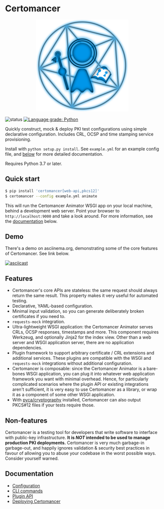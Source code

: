 # Certomancer

<p align="center">
  <img width="300" height="300" src="images/certomancer.svg" alt="logo">
</p>

![status](https://github.com/MatthiasValvekens/certomancer/workflows/pytest/badge.svg)
[![Language grade: Python](https://img.shields.io/lgtm/grade/python/g/MatthiasValvekens/certomancer.svg?logo=lgtm&logoWidth=18)](https://lgtm.com/projects/g/MatthiasValvekens/certomancer/context:python)

Quickly construct, mock & deploy PKI test configurations using simple declarative configuration.
Includes CRL, OCSP and time stamping service provisioning.

Install with `python setup.py install`. See `example.yml` for an example config file, and
[below](#Documentation) for more detailed documentation.

Requires Python 3.7 or later.

## Quick start

```bash
$ pip install 'certomancer[web-api,pkcs12]' 
$ certomancer --config example.yml animate
```

This will run the Certomancer Animator WSGI app on your local machine, behind a development web
server. Point your browser to `http://localhost:9000` and take a look around.
For more information, see the [documentation](#Documentation) below.

## Demo

There's a demo on asciinema.org, demonstrating some of the core features of Certomancer. See link below.

[![asciicast](https://asciinema.org/a/406798.svg)](https://asciinema.org/a/406798)


## Features

 * Certomancer's core APIs are stateless: the same request should always return the same result.
   This property makes it very useful for automated testing.
 * Declarative, YAML-based configuration.
 * Minimal input validation, so you can generate deliberately broken certificates if you need to.
 * ``requests-mock`` integration.
 * Ultra-lightweight WSGI application: the Certomancer Animator serves CRLs, OCSP responses, 
   timestamps and more. This component requires Werkzeug, and optionally Jinja2 for the index view.
   Other than a web server and WSGI application server, there are no application dependencies.
 * Plugin framework to support arbitrary certificate / CRL extensions and additional services.
   These plugins are compatible with the WSGI and ``requests-mock`` integrations without
   additional configuration.
* Certomancer is composable: since the Certomancer Animator is a bare-bones WSGI application,
  you can plug it into whatever web application framework you want with minimal overhead.
  Hence, for particularly complicated scenarios where the plugin API or existing integrations aren't
  sufficient, it is very easy to use Certomancer as a library, or wrap it as a component
  of some other WSGI application.
 * With [pyca/cryptography](https://github.com/pyca/cryptography) installed, Certomancer can also
   output PKCS#12 files if your tests require those.

## Non-features

Certomancer is a testing tool for developers that write software to interface with public-key
infrastructure. **It is *NOT* intended to be used to manage production PKI deployments.**
Certomancer is very much garbage-in garbage-out, and happily ignores validation & 
security best practices in favour of allowing you to abuse your codebase in the worst possible ways.
Consider yourself warned.


## Documentation

 * [Configuration](docs/config.md)
 * [CLI commands](docs/cli.md)
 * [Plugin API](docs/plugins.md)
 * [Deploying Certomancer](docs/deploy.md)
